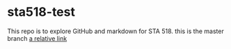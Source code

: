 # sta518-test
This repo is to explore GitHub and markdown for STA 518. this is the master branch
[a relative link](day1.md)
